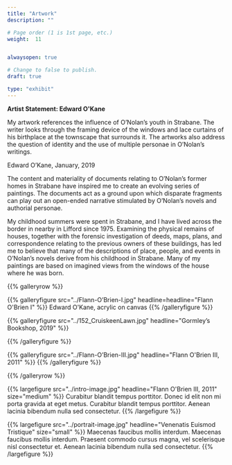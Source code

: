 ```yaml
---
title: "Artwork"
description: ""

# Page order (1 is 1st page, etc.)
weight:  11


alwaysopen: true

# Change to false to publish.
draft: true

type: "exhibit"
---
```

**Artist Statement: Edward O'Kane**

My artwork references the influence of O’Nolan’s youth in Strabane. The writer looks through the framing device of the windows and lace curtains of his birthplace at the townscape that surrounds it. The artworks also address the question of identity and the use of multiple personae in O’Nolan’s writings.

Edward O’Kane, January, 2019

The content and materiality of documents relating to O’Nolan’s former homes in Strabane have inspired me to create an evolving series of paintings. The documents act as a ground upon which disparate fragments can play out an open-ended narrative stimulated by O’Nolan’s novels and authorial personae.

My childhood summers were spent in Strabane, and I have lived across the border in nearby in Lifford since 1975. Examining the physical remains of houses, together with the forensic investigation of deeds, maps, plans, and correspondence relating to the previous owners of these buildings, has led me to believe that many of the descriptions of place, people, and events in O’Nolan’s novels derive from his childhood in Strabane. Many of my paintings are based on imagined views from the windows of the house where he was born.

{{% galleryrow %}}

{{% galleryfigure src="../Flann-O’Brien-I.jpg" headline=headline="Flann O'Brien I" %}}
Edward O'Kane, acrylic on canvas
{{% /galleryfigure %}}

{{% galleryfigure src="../152_CruiskeenLawn.jpg" headline="Gormley’s Bookshop, 2019" %}}

{{% /galleryfigure %}}

{{% galleryfigure src="../Flann-O’Brien-III.jpg" headline="Flann O'Brien III, 2011" %}}
{{% /galleryfigure %}}

{{% /galleryrow %}}



{{% largefigure src="../intro-image.jpg" headline="Flann O'Brien III, 2011" size="medium" %}}
Curabitur blandit tempus porttitor. Donec id elit non mi porta gravida at eget metus. Curabitur blandit tempus porttitor. Aenean lacinia bibendum nulla sed consectetur.
{{% /largefigure %}}

{{% largefigure src="../portrait-image.jpg" headline="Venenatis Euismod Tristique" size="small" %}}
Maecenas faucibus mollis interdum. Maecenas faucibus mollis interdum. Praesent commodo cursus magna, vel scelerisque nisl consectetur et. Aenean lacinia bibendum nulla sed consectetur.
{{% /largefigure %}}